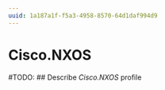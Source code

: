 ```yaml
---
uuid: 1a187a1f-f5a3-4958-8570-64d1daf994d9
---
```



# Cisco.NXOS


#TODO: ## Describe *Cisco.NXOS* profile

